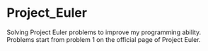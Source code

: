 # Project_Euler
Solving Project Euler problems to improve my programming ability. Problems start from problem 1 on the official page of Project Euler.
